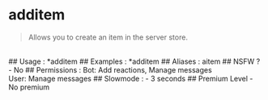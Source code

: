# additem

> Allows you to create an item in the server store.

<br>
## Usage :
*additem
## Examples :
*additem
## Aliases :
aitem
## NSFW ?
- No
## Permissions :
Bot: Add reactions, Manage messages
<br>
User: Manage messages
## Slowmode :
- 3 seconds
## Premium Level
- No premium